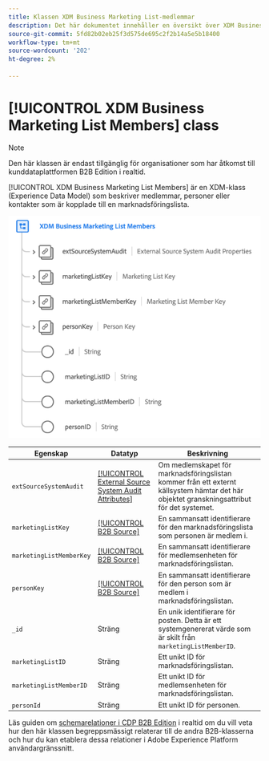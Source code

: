 ```yaml
---
title: Klassen XDM Business Marketing List-medlemmar
description: Det här dokumentet innehåller en översikt över XDM Business Marketing List-medlemsklassen i Experience Data Model (XDM).
source-git-commit: 5fd82b02eb25f3d575de695c2f2b14a5e5b18400
workflow-type: tm+mt
source-wordcount: '202'
ht-degree: 2%

---
```


# [!UICONTROL XDM Business Marketing List Members] class

>[!NOTE]
>
>Den här klassen är endast tillgänglig för organisationer som har åtkomst till kunddataplattformen B2B Edition i realtid.

[!UICONTROL XDM Business Marketing List Members] är en XDM-klass (Experience Data Model) som beskriver medlemmar, personer eller kontakter som är kopplade till en marknadsföringslista.

![](../../images/classes/b2b/business-marketing-list-members.png)

| Egenskap | Datatyp | Beskrivning |
| --- | --- | --- |
| `extSourceSystemAudit` | [[!UICONTROL External Source System Audit Attributes]](../../data-types/external-source-system-audit-attributes.md) | Om medlemskapet för marknadsföringslistan kommer från ett externt källsystem hämtar det här objektet granskningsattribut för det systemet. |
| `marketingListKey` | [[!UICONTROL B2B Source]](../../data-types/b2b-source.md) | En sammansatt identifierare för den marknadsföringslista som personen är medlem i. |
| `marketingListMemberKey` | [[!UICONTROL B2B Source]](../../data-types/b2b-source.md) | En sammansatt identifierare för medlemsenheten för marknadsföringslistan. |
| `personKey` | [[!UICONTROL B2B Source]](../../data-types/b2b-source.md) | En sammansatt identifierare för den person som är medlem i marknadsföringslistan. |
| `_id` | Sträng | En unik identifierare för posten. Detta är ett systemgenererat värde som är skilt från `marketingListMemberID`. |
| `marketingListID` | Sträng | Ett unikt ID för marknadsföringslistan. |
| `marketingListMemberID` | Sträng | Ett unikt ID för medlemsenheten för marknadsföringslistan. |
| `personId` | Sträng | Ett unikt ID för personen. |

Läs guiden om [schemarelationer i CDP B2B Edition](../../tutorials/relationship-b2b.md) i realtid om du vill veta hur den här klassen begreppsmässigt relaterar till de andra B2B-klasserna och hur du kan etablera dessa relationer i Adobe Experience Platform användargränssnitt.
